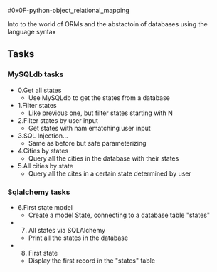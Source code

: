 #0x0F-python-object_relational_mapping

Into to the world of ORMs and the abstactoin of databases using the language
syntax

## Tasks
### MySQLdb tasks
- 0.Get all states
    - Use MySQLdb to get the states from a database
- 1.Filter states
    - Like previous one, but filter states starting with N
- 2.Filter states by user input
    - Get states with nam ematching user input
- 3.SQL Injection...
    - Same as before but safe parameterizing
- 4.Cities by states
    - Query all the cities in the database with their states
- 5.All cities by state
    - Query all the cites in a certain state determined by user
### Sqlalchemy tasks
- 6.First state model
    - Create a model State, connecting to a database table "states"
- 7. All states via SQLAlchemy
    - Print all the states in the database
- 8. First state
    - Display the first record in the "states" table
